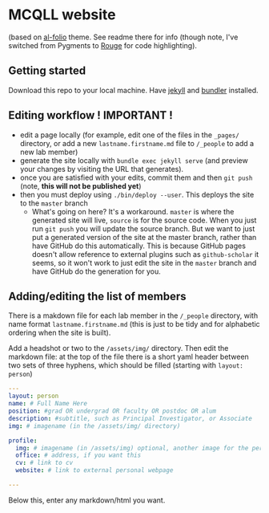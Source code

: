 # MCQLL website
(based on [al-folio](https://github.com/alshedivat/al-folio) theme. See readme there for info (though note, I've switched from Pygments to [Rouge](https://github.com/rouge-ruby/rouge) for code highlighting).

## Getting started

Download this repo to your local machine.
Have [jekyll](https://jekyllrb.com/) and [bundler](https://bundler.io/) installed.

## Editing workflow ! IMPORTANT !

- edit a page locally (for example, edit one of the files in the `_pages/` directory, or add a new `lastname.firstname.md` file to `/_people` to add a new lab member)
- generate the site locally with `bundle exec jekyll serve` (and preview your changes by visiting the URL that generates).
- once you are satisfied with your edits, commit them and then `git push` (note, **this will not be published yet**)
- then you must deploy using `./bin/deploy --user`. This deploys the site to the `master` branch
    - What's going on here? It's a workaround. `master` is where the generated site will live, `source` is for the source code.  When you just run `git push` you will update the source branch. But we want to just put a generated version of the site at the master branch, rather than have GitHub do this automatically. This is because GitHub pages doesn't allow reference to external plugins such as `github-scholar` it seems, so it won't work to just edit the site in the `master` branch and have GitHub do the generation for you.


## Adding/editing the list of members

There is a makdown file for each lab member in the `/_people` directory, with name format `lastname.firstname.md` (this is just to be tidy and for alphabetic ordering when the site is built). 

Add a headshot or two to the `/assets/img/` directory. Then edit the markdown file: at the top of the file there is a short yaml header between two sets of three hyphens,  which should be filled (starting with `layout: person`)

```yaml
---
layout: person
name: # Full Name Here
position: #grad OR undergrad OR faculty OR postdoc OR alum
description: #subtitle, such as Principal Investigator, or Associate
img: # imagename (in the /assets/img/ directory)

profile:
  img: # imagename (in /assets/img) optional, another image for the personal page, if different from the one on the people page
  office: # address, if you want this
  cv: # link to cv
  website: # link to external personal webpage 

---
```
Below this, enter any markdown/html you want.
